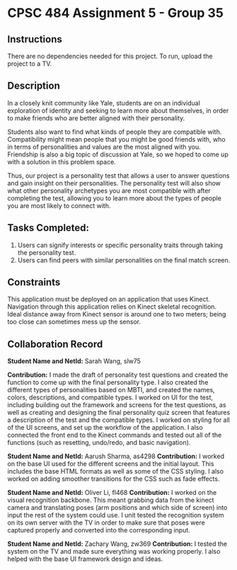 # CPSC 484 Assignment 5 - Group 35

## Instructions

There are no dependencies needed for this project. To run, upload the project to a TV.

## Description

In a closely knit community like Yale, students are on an individual exploration of identity and seeking to learn more about themselves, in order to make friends who are better aligned with their personality.

Students also want to find what kinds of people they are compatible with. Compatibility might mean people that you might be good friends with, who in terms of personalities and values are the most aligned with you. Friendship is also a big topic of discussion at Yale, so we hoped to come up with a solution in this problem space. 

Thus, our project is a personality test that allows a user to answer questions and gain insight on their personalities. The personality test will also show what other personality archetypes you are most compatible with after completing the test, allowing you to learn more about the types of people you are most likely to connect with.

## Tasks Completed:

1. Users can signify interests or specific personality traits through taking the personality test.
2. Users can find peers with similar personalities on the final match screen.

## Constraints

This application must be deployed on an application that uses Kinect. Navigation through this application relies on Kinect skeletal recognition. Ideal distance away from Kinect sensor is around one to two meters; being too close can sometimes mess up the sensor. 

## Collaboration Record

**Student Name and NetId:** Sarah Wang, slw75

**Contribution:** I made the draft of personality test questions and created the function to come up with the final personality type. I also created the different types of personalities based on MBTI, and created the names, colors, descriptions, and compatible types. I worked on UI for the test, including building out the framework and screens for the test questions, as well as creating and designing the final personality quiz screen that features a description of the test and the compatible types. I worked on styling for all of the UI screens, and set up the workflow of the application. I also connected the front end to the Kinect commands and tested out all of the functions (such as resetting, undo/redo, and basic navigation).

**Student Name and NetId:** Aarush Sharma, as4298
**Contribution:** I worked on the base UI used for the different screens and the initial layout. This includes the base HTML formats as well as some of the CSS styling. I also worked on adding smoother transitions for the CSS such as fade effects. 

**Student Name and NetId:** Oliver Li, fl468
**Contribution:** I worked on the visual recognition backbone. This meant grabbing data from the kinect camera and translating poses (arm positions and which side of screen) into input the rest of the system could use. I unit tested the recognition system on its own server with the TV in order to make sure that poses were captured properly and converted into the corresponding input. 

**Student Name and NetId:** Zachary Wang, zw369
**Contribution:** I tested the system on the TV and made sure everything was working properly. I also helped with the base UI framework design and ideas. 
